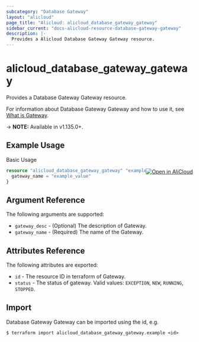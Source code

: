 ```yaml
---
subcategory: "Database Gateway"
layout: "alicloud"
page_title: "Alicloud: alicloud_database_gateway_gateway"
sidebar_current: "docs-alicloud-resource-database-gateway-gateway"
description: |-
  Provides a Alicloud Database Gateway Gateway resource.
---
```


# alicloud\_database\_gateway\_gateway

Provides a Database Gateway Gateway resource.

For information about Database Gateway Gateway and how to use it, see [What is Gateway](https://www.alibabacloud.com/help/doc-detail/123415.htm).

-> **NOTE:** Available in v1.135.0+.

## Example Usage
<div class="oics-button" style="float: right;margin: 0 0 -40px 0;">
  <a href="https://api.aliyun.com/api-tools/terraform?resource=alicloud_database_gateway_gateway&exampleId=23e7836e-753c-bd5f-49f4-397fd8d211e7642eb1a8&activeTab=example&spm=docs.r.database_gateway_gateway.0.23e7836e75" target="_blank">
    <img alt="Open in AliCloud" src="https://img.alicdn.com/imgextra/i1/O1CN01hjjqXv1uYUlY56FyX_!!6000000006049-55-tps-254-36.svg" style="max-height: 44px; margin: 32px auto; max-width: 100%;">
  </a>
</div>

Basic Usage

```terraform
resource "alicloud_database_gateway_gateway" "example" {
  gateway_name = "example_value"
}

```

## Argument Reference

The following arguments are supported:

* `gateway_desc` - (Optional) The description of Gateway.
* `gateway_name` - (Required) The name of the Gateway.

## Attributes Reference

The following attributes are exported:

* `id` - The resource ID in terraform of Gateway.
* `status` - The status of gateway. Valid values: `EXCEPTION`, `NEW`, `RUNNING`, `STOPPED`.

## Import

Database Gateway Gateway can be imported using the id, e.g.

```shell
$ terraform import alicloud_database_gateway_gateway.example <id>
```
